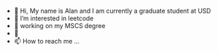 - 👋 Hi, My name is Alan and I am currently a graduate student at USD
- 👀 I’m interested in leetcode
- 🌱 working on my MSCS degree
- 💞️ 
- 📫 How to reach me ...

<!---
Sup3000gt/Sup3000gt is a ✨ special ✨ repository because its `README.md` (this file) appears on your GitHub profile.
You can click the Preview link to take a look at your changes.
--->
